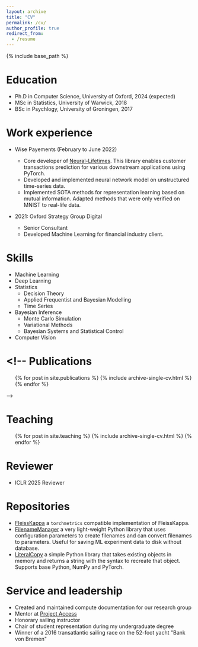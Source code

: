 ```yaml
---
layout: archive
title: "CV"
permalink: /cv/
author_profile: true
redirect_from:
  - /resume
---
```


{% include base_path %}

# Education

- Ph.D in Computer Science, University of Oxford, 2024 (expected)
- MSc in Statistics, University of Warwick, 2018
- BSc in Psychlogy, University of Groningen, 2017

# Work experience

- Wise Payements (February to June 2022)

  - Core developer of [Neural-Lifetimes](https://github.com/transferwise/neural-lifetimes). This library enables customer transactions prediction for various downstream applications using PyTorch.
  - Developed and implemented neural network model on unstructured time-series data.
  - Implemented SOTA methods for representation learning based on mutual information. Adapted methods that were only verified on MNIST to real-life data.

- 2021: Oxford Strategy Group Digital
  - Senior Consultant
  - Developed Machine Learning for financial industry client.

# Skills

- Machine Learning
- Deep Learning
- Statistics
  - Decision Theory
  - Applied Frequentist and Bayesian Modelling
  - Time Series
- Bayesian Inference
  - Monte Carlo Simulation
  - Variational Methods
  - Bayesian Systems and Statistical Control
- Computer Vision

# <!-- Publications

  <ul>{% for post in site.publications %}
    {% include archive-single-cv.html %}
  {% endfor %}</ul> -->

# Teaching

  <ul>{% for post in site.teaching %}
    {% include archive-single-cv.html %}
  {% endfor %}</ul>

# Reviewer

- ICLR 2025 Reviewer

# Repositories

- [FleissKappa](https://github.com/cemde/FleissKappa) a `torchmetrics` compatible implementation of FleissKappa.
- [FilenameManager](https://github.com/cemde/FilenameManager) a very light-weight Python library that uses configuration parameters to create filenames and can convert filenames to parameters. Useful for saving ML experiment data to disk without database.
- [LiteralCopy](https://github.com/cemde/CopySyntax/) a simple Python library that takes existing objects in memory and returns a string with the syntax to recreate that object. Supports base Python, NumPy and PyTorch.

# Service and leadership

- Created and maintained compute documentation for our research group
- Mentor at [Project Access](https://projectaccess.org/)
- Honorary sailing instructor
- Chair of student representation during my undergraduate degree
- Winner of a 2016 transatlantic sailing race on the 52-foot yacht "Bank von Bremen"
